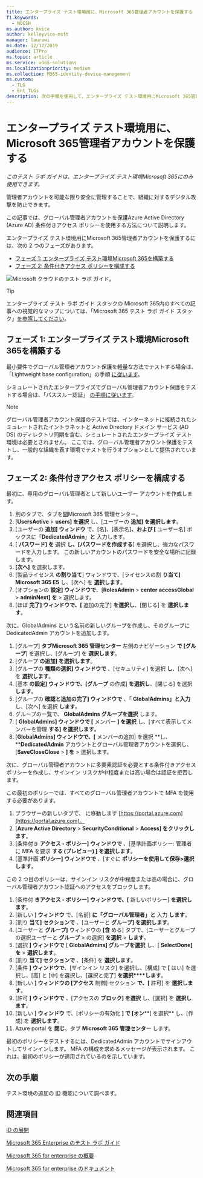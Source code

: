 ```yaml
---
title: エンタープライズ テスト環境用に、Microsoft 365管理者アカウントを保護する
f1.keywords:
  - NOCSH
ms.author: kvice
author: kelleyvice-msft
manager: laurawi
ms.date: 12/12/2019
audience: ITPro
ms.topic: article
ms.service: o365-solutions
ms.localizationpriority: medium
ms.collection: M365-identity-device-management
ms.custom:
  - TLG
  - Ent_TLGs
description: 次の手順を使用して、エンタープライズ テスト環境用にMicrosoft 365管理者アカウントを保護します。
---
```


# <a name="protect-global-administrator-accounts-in-your-microsoft-365-for-enterprise-test-environment"></a>エンタープライズ テスト環境用に、Microsoft 365管理者アカウントを保護する

*このテスト ラボ ガイドは、エンタープライズ テスト環境Microsoft 365にのみ使用できます。*

管理者アカウントを可能な限り安全に管理することで、組織に対するデジタル攻撃を防止できます。 

この記事では、グローバル管理者アカウントを保護Azure Active Directory (Azure AD) 条件付きアクセス ポリシーを使用する方法について説明します。

エンタープライズ テスト環境用にMicrosoft 365管理者アカウントを保護するには、次の 2 つのフェーズがあります。
- [フェーズ 1: エンタープライズ テスト環境Microsoft 365を構築する](#phase-1-build-out-your-microsoft-365-for-enterprise-test-environment)
- [フェーズ 2: 条件付きアクセス ポリシーを構成する](#phase-2-configure-conditional-access-policies)

![Microsoft クラウドのテスト ラボ ガイド。](../media/m365-enterprise-test-lab-guides/cloud-tlg-icon.png) 
    
> [!TIP]
> エンタープライズ テスト ラボ ガイド スタックの Microsoft 365内のすべての記事への視覚的なマップについては、「Microsoft 365 テスト ラボ ガイド スタック」[を参照してください](../downloads/Microsoft365EnterpriseTLGStack.pdf)。

## <a name="phase-1-build-out-your-microsoft-365-for-enterprise-test-environment"></a>フェーズ 1: エンタープライズ テスト環境Microsoft 365を構築する

最小要件でグローバル管理者アカウント保護を軽量な方法でテストする場合は、「Lightweight base configuration」の手順 [に従います](lightweight-base-configuration-microsoft-365-enterprise.md)。
  
シミュレートされたエンタープライズでグローバル管理者アカウント保護をテストする場合は、「パススルー認証」 [の手順に従います](pass-through-auth-m365-ent-test-environment.md)。
  
> [!NOTE]
> グローバル管理者アカウント保護のテストでは、インターネットに接続されたシミュレートされたイントラネットと Active Directory ドメイン サービス (AD DS) のディレクトリ同期を含む、シミュレートされたエンタープライズ テスト環境は必要とされません。 ここでは、グローバル管理者アカウント保護をテストし、一般的な組織を表す環境でテストを行うオプションとして提供されています。 
  
## <a name="phase-2-configure-conditional-access-policies"></a>フェーズ 2: 条件付きアクセス ポリシーを構成する

最初に、専用のグローバル管理者として新しいユーザー アカウントを作成します。

1. 別のタブで、タブを[開](https://admin.microsoft.com/)Microsoft 365 管理センター。
2. [**UsersActive** >  **users] を選択** し、[ユーザーの **追加] を選択します**。
3. [ユーザーの **追加] ウィンドウ** で、[名]、[表示名]**、および [** ユーザー名] ボックスに「**DedicatedAdmin**」**と** 入力します。
4. [ **パスワード] を** 選択 **し、[パスワードを作成する**] を選択し、強力なパスワードを入力します。 この新しいアカウントのパスワードを安全な場所に記録します。
5. **[次へ]** を選択します。
6. [製品ライセンス **の割り当て**] ウィンドウで、[ライセンスの割 **り当て] Microsoft 365 E5** し、[次へ] を **選択します**。
7. [オプションの **設定] ウィンドウで**、[**RolesAdmin** >  **center** **accessGlobal** >  **adminNext] を** > 選択します。
8. [ほぼ **完了] ウィンドウで、[** 追加の完了] **を選択し**、[閉じる] を **選択します**。

次に、GlobalAdmins という名前の新しいグループを作成し、そのグループに DedicatedAdmin アカウントを追加します。

1. [グループ] **タブMicrosoft 365 管理センター** 左側のナビゲーション **で [グループ**] を選択し、[グループ] を **選択します**。
2. [グループ **の追加] を選択します**。
3. [グループの **種類の選択] ウィンドウで** 、[セキュリティ] を選択 **し**、[次へ] を **選択します**。
4. [基本 **の設定] ウィンドウで、[グループ** の作成] **を選択し**、[閉じる] を選択 **します**。
5. [グループの **確認と追加の完了] ウィンドウで** 、「 **GlobalAdmins」と入力** し、[次へ] を選択 **します**。
7. グループの一覧で、 **GlobalAdmins グループを選択** します。
8. [ **GlobalAdmins] ウィンドウで [** メンバー **] を選択** し、[すべて表示してメンバーを管理 **する] を選択します**。
9. [**GlobalAdmins] ウィンドウで、[** メンバーの追加] を選択 **し、****DedicatedAdmin** アカウントとグローバル管理者アカウントを選択し、[**SaveCloseClose** > **] を** > 選択します。

次に、グローバル管理者アカウントに多要素認証を必要とする条件付きアクセス ポリシーを作成し、サインイン リスクが中程度または高い場合は認証を拒否します。

この最初のポリシーでは、すべてのグローバル管理者アカウントで MFA を使用する必要があります。

1. ブラウザーの新しいタブで、 に移動します [https://portal.azure.com](https://portal.azure.com)。
2. [**Azure Active Directory** >  **SecurityConditional** >  **Access] をクリックします**。
3. [条件付き **アクセス - ポリシー] ウィンドウで** 、[基準計画ポリシー: 管理者に MFA を要求 **する (プレビュー) ] を選択します**。
4. [基準計画 **ポリシー] ウィンドウで** 、[すぐに **ポリシーを使用して保存>選択します**。

この 2 つ目のポリシーは、サインイン リスクが中程度または高の場合に、グローバル管理者アカウント認証へのアクセスをブロックします。

1. [条件付 **きアクセス - ポリシー] ウィンドウで、[** 新しいポリシー] **を選択します**。
2. [新しい **] ウィンドウ** で、[名前] **に「グローバル管理者」と** 入力 **します**。
3. [割り **当て] セクションで** 、[ユーザーと **グループ] を選択します**。
4. [ユーザーと **グループ]** ウィンドウの **[含** める] タブで、[ユーザーとグループの選択ユーザーと **グループ** > の選択] **を選択** > **します**。
5. [選択 **] ウィンドウで** [ **GlobalAdmins] グループを選択** し、[ **SelectDone] を** > **選択します**。
6. [割り **当て] セクションで** 、[条件] を **選択します**。
7. [条件 **] ウィンドウで**、[サインイン リスク] を選択し、[構成] で **[** はい] を選択し、[高] と [中] を選択し、[選択と完了] **を選択****します**。
8. [新しい **] ウィンドウの [アクセス** 制御] セクション **で、[** 許可] を **選択します**。
9. [許可 **] ウィンドウで** 、[アクセスの **ブロック] を選択** し、[選択] を **選択します**。
10. [新しい **] ウィンドウ** で、[ポリシーの有効化 **] で [オン****] を選択** し、[作成] を **選択します**。
11. Azure portal を **閉じ**、タブ **Microsoft 365 管理センター** します。

最初のポリシーをテストするには、DedicatedAdmin アカウントでサインアウトしてサインインします。 MFA の構成を求めるメッセージが表示されます。 これは、最初のポリシーが適用されているのを示しています。

## <a name="next-step"></a>次の手順

テスト環境の追加の [ID](m365-enterprise-test-lab-guides.md#identity) 機能について調べます。

## <a name="see-also"></a>関連項目

[ID の展開](deploy-identity-solution-overview.md)

[Microsoft 365 Enterprise のテスト ラボ ガイド](m365-enterprise-test-lab-guides.md)

[Microsoft 365 for enterprise の概要](microsoft-365-overview.md)

[Microsoft 365 for enterprise のドキュメント](/microsoft-365-enterprise/)